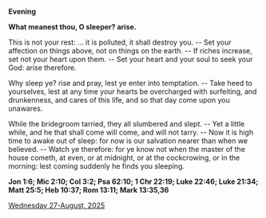 **Evening**

**What meanest thou, O sleeper? arise.**
 
This is not your rest: ... it is polluted, it shall destroy you. -- Set your affection on things above, not on things on the earth. -- If riches increase, set not your heart upon them. -- Set your heart and your soul to seek your God: arise therefore.
 
Why sleep ye? rise and pray, lest ye enter into temptation. -- Take heed to yourselves, lest at any time your hearts be overcharged with surfeiting, and drunkenness, and cares of this life, and so that day come upon you unawares.
 
While the bridegroom tarried, they all slumbered and slept. -- Yet a little while, and he that shall come will come, and will not tarry. -- Now it is high time to awake out of sleep: for now is our salvation nearer than when we believed. -- Watch ye therefore: for ye know not when the master of the house cometh, at even, or at midnight, or at the cockcrowing, or in the morning: lest coming suddenly he finds you sleeping.  

**Jon 1:6; Mic 2:10; Col 3:2; Psa 62:10; 1 Chr 22:19; Luke 22:46; Luke 21:34; Matt 25:5; Heb 10:37; Rom 13:11; Mark 13:35,36**

[Wednesday 27-August, 2025](https://t.me/daily_light)
